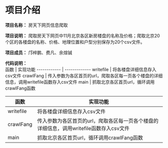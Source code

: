项目介绍
=================

**项目名称：** 房天下网页信息爬取

**项目说明：** 爬取房天下网页中11月北京各区新房楼盘的名称及价格；爬取北京20个区的各楼盘的名称、价格、地理位置和户型分别保存为20个csv文件。

**项目成员：** 邝梓鹏、费凡、余煊铖

**代码说明：**<br/>
函数 | 实现功能
------------ | -------------
writefile | 将各楼盘详细信息存入csv文件
crawlFang | 传入参数为各区首页的url，爬取各区每一页各个楼盘的详细信息，调用writefile函数存入csv文件
main | 抓取北京各区首页url，循环调用crawlFang函数

| 函数       | 实现功能 | 
|------      |--------                                                                         |
| writefile  | 将各楼盘详细信息存入csv文件                                                       |
| crawlFang  | 传入参数为各区首页的url，爬取各区每一页各个楼盘的详细信息，调用writefile函数存入csv文件|
| main       | 抓取北京各区首页url，循环调用crawlFang函数                                         |

